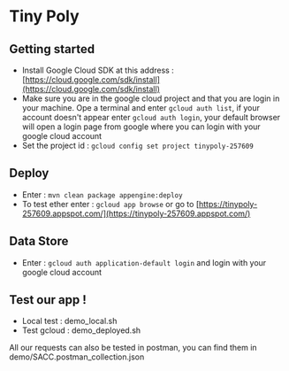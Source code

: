 # Tiny Poly

## Getting started

- Install Google Cloud SDK at this address : [https://cloud.google.com/sdk/install](https://cloud.google.com/sdk/install)
- Make sure you are in the google cloud project and that you are login in your machine. Ope a terminal and enter `gcloud auth list`, if your account doesn't appear enter `gcloud auth login`, your default browser will open a login page from google where you can login with your google cloud account
- Set the project id : `gcloud config set project tinypoly-257609`

## Deploy
- Enter : `mvn clean package appengine:deploy`
- To test ether enter : `gcloud app browse` or go to [https://tinypoly-257609.appspot.com/](https://tinypoly-257609.appspot.com/)

## Data Store
- Enter : `gcloud auth application-default login` and login with your google cloud account

## Test our app !
- Local test : demo_local.sh
- Test gcloud : demo_deployed.sh

All our requests can also be tested in postman, you can find them in 
demo/SACC.postman_collection.json